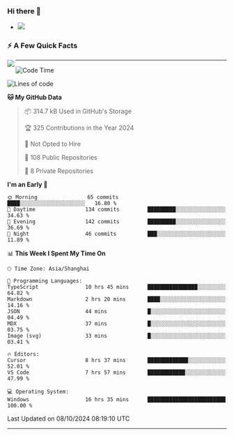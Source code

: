 ### Hi there 👋
- ![](https://komarev.com/ghpvc/?username=imnxg&color=green)
<!--
**imnxg/imnxg** is a ✨ _special_ ✨ repository because its `README.md` (this file) appears on your GitHub profile.

Here are some ideas to get you started:

- 🔭 I’m currently working on ...
- 🌱 I’m currently learning ...
- 👯 I’m looking to collaborate on ...
- 🤔 I’m looking for help with ...
- 💬 Ask me about ...
- 📫 How to reach me: ...
- 😄 Pronouns: ...
- ⚡ Fun fact: ...
-->

### ⚡️ A Few Quick Facts

<img align="left" src="https://star.mynxg.eu.org/api?username=imnxg&show_icons=true&icon_color=1573B3&hide_title=true&text_color=718096&bg_color=00000000&hide_border=true"/>

<!-- <ul>
    <li> 🌱 I’m currently learning Go、Docker、Kubernetes.</li>
    <li> 👯 I’m looking to collaborate on anything open source.</li>
    <li> 📝 I regulary write articles on <a href="https://dmego.cn">https://dmego.cn</a>.</li>
    <li> ⚡ Fun fact: I ❤️ 😻.</li>
</ul> -->

---
<!--START_SECTION:waka-->
![Code Time](http://img.shields.io/badge/Code%20Time-590%20hrs%2036%20mins-blue)

![Lines of code](https://img.shields.io/badge/From%20Hello%20World%20I%27ve%20Written-454.5%20thousand%20lines%20of%20code-blue)

**🐱 My GitHub Data** 

> 📦 314.7 kB Used in GitHub's Storage 
 > 
> 🏆 325 Contributions in the Year 2024
 > 
> 🚫 Not Opted to Hire
 > 
> 📜 108 Public Repositories 
 > 
> 🔑 8 Private Repositories 
 > 
**I'm an Early 🐤** 

```text
🌞 Morning                65 commits          ████░░░░░░░░░░░░░░░░░░░░░   16.80 % 
🌆 Daytime                134 commits         █████████░░░░░░░░░░░░░░░░   34.63 % 
🌃 Evening                142 commits         █████████░░░░░░░░░░░░░░░░   36.69 % 
🌙 Night                  46 commits          ███░░░░░░░░░░░░░░░░░░░░░░   11.89 % 
```


📊 **This Week I Spent My Time On** 

```text
🕑︎ Time Zone: Asia/Shanghai

💬 Programming Languages: 
TypeScript               10 hrs 45 mins      ████████████████░░░░░░░░░   64.82 % 
Markdown                 2 hrs 20 mins       ████░░░░░░░░░░░░░░░░░░░░░   14.16 % 
JSON                     44 mins             █░░░░░░░░░░░░░░░░░░░░░░░░   04.49 % 
MDX                      37 mins             █░░░░░░░░░░░░░░░░░░░░░░░░   03.75 % 
Image (svg)              33 mins             █░░░░░░░░░░░░░░░░░░░░░░░░   03.41 % 

🔥 Editors: 
Cursor                   8 hrs 37 mins       █████████████░░░░░░░░░░░░   52.01 % 
VS Code                  7 hrs 57 mins       ████████████░░░░░░░░░░░░░   47.99 % 

💻 Operating System: 
Windows                  16 hrs 35 mins      █████████████████████████   100.00 % 
```


 Last Updated on 08/10/2024 08:19:10 UTC
<!--END_SECTION:waka-->

---
<!--
<table>
<tr>
<td valign="top" width="50%">    -->
<!-- waka-box start -->
<!--
#### <a href="https://gist.github.com/01acb8c86000072f1e040b2a7757e8e5" target="_blank">📊 Weekly development breakdown</a>
```text
Go              🕓 32h17m ████████████████████▎░ 92.2%
XML             🕓 1h8m   ▋░░░░░░░░░░░░░░░░░░░░░  3.2%
Other           🕓 52m    ▌░░░░░░░░░░░░░░░░░░░░░  2.5%
PHP             🕓 23m    ▏░░░░░░░░░░░░░░░░░░░░░  1.1%
CSV             🕓 7m     ░░░░░░░░░░░░░░░░░░░░░░  0.4%
```
  -->

<!-- Powered by https://github.com/YouEclipse/waka-box-go . -->
<!-- waka-box end -->

<!-- [powered by waka-box-go](https://github.com/YouEclipse/waka-box-go) -->
<!--
</td>
<td valign="top" width="50%">
    -->

